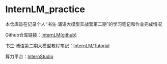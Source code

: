 # InternLM_practice

本仓库旨在记录个人“书生·浦语大模型实战营第二期”的学习笔记和作业完成情况

Github仓库链接：[InternLM(github)](https://github.com/InternLM)

书生·浦语第二期大模型教程笔记：[InternLM/Tutorial](https://github.com/internLM/tutorial)

算力平台：[InternStudio](https://studio.intern-ai.org.cn/)
